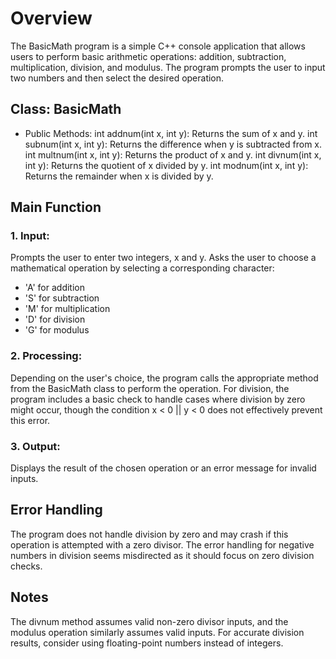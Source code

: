 # Overview
The BasicMath program is a simple C++ console application that allows users to perform basic arithmetic operations: addition, subtraction, multiplication, division, and modulus. The program prompts the user to input two numbers and then select the desired operation.

## Class: BasicMath
* Public Methods:
int addnum(int x, int y): Returns the sum of x and y.
int subnum(int x, int y): Returns the difference when y is subtracted from x.
int multnum(int x, int y): Returns the product of x and y.
int divnum(int x, int y): Returns the quotient of x divided by y.
int modnum(int x, int y): Returns the remainder when x is divided by y.

## Main Function
### 1. Input:

Prompts the user to enter two integers, x and y.
Asks the user to choose a mathematical operation by selecting a corresponding character:
- 'A' for addition
- 'S' for subtraction
- 'M' for multiplication
- 'D' for division
- 'G' for modulus

### 2. Processing:

Depending on the user's choice, the program calls the appropriate method from the BasicMath class to perform the operation.
For division, the program includes a basic check to handle cases where division by zero might occur, though the condition x < 0 || y < 0 does not effectively prevent this error.

### 3. Output:
Displays the result of the chosen operation or an error message for invalid inputs.

## Error Handling
The program does not handle division by zero and may crash if this operation is attempted with a zero divisor. The error handling for negative numbers in division seems misdirected as it should focus on zero division checks.
## Notes
The divnum method assumes valid non-zero divisor inputs, and the modulus operation similarly assumes valid inputs.
For accurate division results, consider using floating-point numbers instead of integers.
